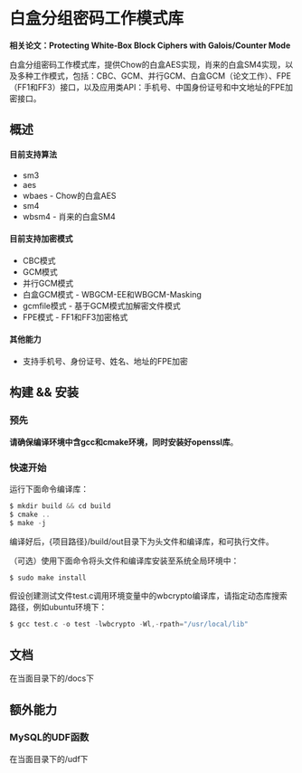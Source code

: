 # 白盒分组密码工作模式库

**相关论文：Protecting White-Box Block Ciphers with Galois/Counter Mode**

白盒分组密码工作模式库，提供Chow的白盒AES实现，肖来的白盒SM4实现，以及多种工作模式，包括：CBC、GCM、并行GCM、白盒GCM（论文工作）、FPE（FF1和FF3）接口，以及应用类API：手机号、中国身份证号和中文地址的FPE加密接口。

## 概述

#### 目前支持算法

- sm3
- aes
- wbaes - Chow的白盒AES
- sm4
- wbsm4 - 肖来的白盒SM4

#### 目前支持加密模式

- CBC模式
- GCM模式
- 并行GCM模式
- 白盒GCM模式 - WBGCM-EE和WBGCM-Masking
- gcmfile模式 - 基于GCM模式加解密文件模式
- FPE模式 - FF1和FF3加密格式

#### 其他能力
- 支持手机号、身份证号、姓名、地址的FPE加密

## 构建 && 安装

### 预先

**请确保编译环境中含gcc和cmake环境，同时安装好openssl库**。

### 快速开始

运行下面命令编译库：
```asm
$ mkdir build && cd build
$ cmake ..
$ make -j
```
编译好后，{项目路径}/build/out目录下为头文件和编译库，和可执行文件。

（可选）使用下面命令将头文件和编译库安装至系统全局环境中：

```asm
$ sudo make install
```

假设创建测试文件test.c调用环境变量中的wbcrypto编译库，请指定动态库搜索路径，例如ubuntu环境下：

```asm
$ gcc test.c -o test -lwbcrypto -Wl,-rpath="/usr/local/lib"
```

## 文档

在当面目录下的/docs下

## 额外能力

### MySQL的UDF函数

在当面目录下的/udf下